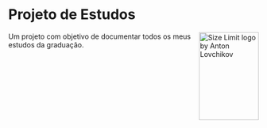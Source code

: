# Projeto de Estudos

<img src="https://www.svgrepo.com/show/89240/student.svg" align="right"
     alt="Size Limit logo by Anton Lovchikov" width="120" height="178">

Um projeto com objetivo de documentar todos os meus estudos da graduação.
